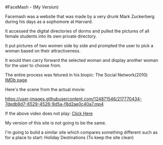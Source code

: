 #FaceMash - (My Version)

Facemash was a website that was made by a very drunk Mark Zuckerberg during his days as a sophomore at Harvard.

It accessed the digital directories of dorms and pulled the pictures of all female students into its own private directory.

It put pictures of two women side by side and prompted the user to pick a woman based on their attractiveness.

It would then carry forward the selected woman and display another woman for the user to choose from.


The entire process was fetured in his biopic: The Social Network(2010) [IMDb page]("https://www.imdb.com/title/tt1285016/")

Here's the scene from the actual movie:

https://user-images.githubusercontent.com/124871546/217770434-7dedb9d7-6529-4526-9d5a-f8d2ae0c40a7.mp4

If the above video does not play: [Click Here]("https://youtu.be/BPazh2kDdvA")

My version of this site is not going to be the same.

I'm going to bulid a similar site which compares something different such as for a place to start: Holiday Destinations (To keep the site clean)




